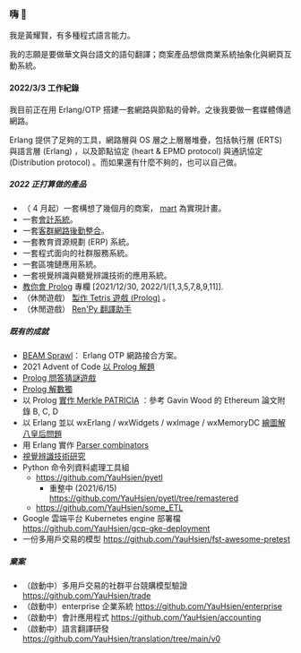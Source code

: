 ### 嗨 👋
我是黃耀賢，有多種程式語言能力。

我的志願是要做華文與台語文的語句翻譯；商案產品想做商業系統抽象化與網頁互動系統。

#### 2022/3/3 工作紀錄
我目前正在用 Erlang/OTP 搭建一套網路與節點的骨幹。之後我要做一套媒體傳遞網路。

Erlang 提供了足夠的工具，網路層與 OS 層之上層層堆疊，包括執行層 (ERTS) 與語言層 (Erlang) ，以及節點協定 (heart & EPMD protocol) 與通訊協定 (Distribution protocol) 。而如果還有什麼不夠的，也可以自己做。

##### 2022 正打算做的產品
- （ 4 月起）一套構想了幾個月的商案， [mart](https://github.com/YauHsien/mart) 為實現計畫。
- 一套[會計系統](https://github.com/YauHsien/accounting)。
- 一套[客群網路後勤整合](https://github.com/YauHsien/customer-networks)。
- 一套教育資源規劃 (ERP) 系統。
- 一套程式面向的社群服務系統。
- 一套區塊鏈應用系統。
- 一套視覺辨識與聽覺辨識技術的應用系統。
- [教你會 Prolog](https://yauhsien.wordpress.com/2021/12/30/%e5%b0%88%e6%ac%84%e4%bc%81%e5%8a%83%ef%bc%9a%e3%80%8c%e6%95%99%e4%bd%a0%e6%9c%83-prolog-%e3%80%8d/) 專欄 [2021/12/30, 2022/1/[1,3,5,7,8,9,11]].
- （休閒遊戲） [製作 Tetris 遊戲 (Prolog)](https://github.com/YauHsien/prolog-tetris) 。
- （休閒遊戲） [Ren'Py 翻譯助手](https://github.com/YauHsien/renpy-tl-solver)

##### 既有的成就
- [BEAM Sprawl](https://github.com/YauHsien/beamsprawl/tree/main/sprawl)： Erlang OTP 網路接合方案。
- 2021 Advent of Code [以 Prolog 解題](https://github.com/YauHsien/advent-of-code-2021)
- [Prolog 問答猜謎遊戲](https://github.com/YauHsien/prolog_guess_who_game)
- [Prolog 解數獨](https://github.com/YauHsien/sudoku-solvers)
- 以 Prolog [實作 Merkle PATRICIA](https://github.com/YauHsien/modified-merkle-patricia-tree) ：參考 Gavin Wood 的 Ethereum 論文附錄 B, C, D
- 以 Erlang 並以 wxErlang / wxWidgets / wxImage / wxMemoryDC [繪圖解八皇后問題](https://github.com/YauHsien/erlang-exercises/tree/master/8-queens)
- 用 Erlang 實作 [Parser combinators](https://github.com/YauHsien/erljscon/tree/master/parsec)
- [視覺辨識技術研究](https://yauhsien.wordpress.com/2021/11/30/%e9%81%8b%e7%94%a8-detectron2-%e7%9a%84%e8%be%a8%e8%ad%98%e7%b5%90%e6%9e%9c/)
- Python 命令列資料處理工具組
  - https://github.com/YauHsien/pyetl
    - 重整中 (2021/6/15) https://github.com/YauHsien/pyetl/tree/remastered
  - https://github.com/YauHsien/some_ETL
- Google 雲端平台 Kubernetes engine 部署檔 https://github.com/YauHsien/gcp-gke-deployment
- 一份多用戶交易的模型 https://github.com/YauHsien/fst-awesome-pretest 

##### 棄案
- （啟動中）多用戶交易的社群平台競購模型驗證 https://github.com/YauHsien/trade
- （啟動中）enterprise 企業系統 https://github.com/YauHsien/enterprise
- （啟動中）會計應用程式 https://github.com/YauHsien/accounting
- （啟動中）語言翻譯研發 https://github.com/YauHsien/translation/tree/main/v0
